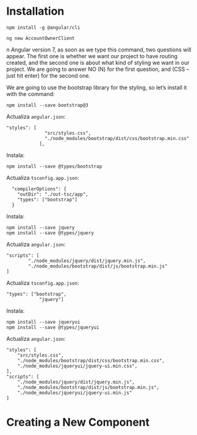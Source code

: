 # Installation
```
npm install -g @angular/cli
```  

```
ng new AccountOwnerClient
```  

n Angular version 7, as soon as we type this command, two questions will appear. The first one is whether we want our project to have routing created, and the second one is about what kind of styling we want in our project. We are going to answer NO (N) for the first question, and (CSS – just hit enter) for the second one.  

We are going to use the bootstrap library for the styling, so let’s install it with the command:  
```
npm install --save bootstrap@3
```

Actualiza `angular.json`:  
```
"styles": [
              "src/styles.css",
              "./node_modules/bootstrap/dist/css/bootstrap.min.css"
            ],
```

Instala:  
```
npm install --save @types/bootstrap
```

Actualiza `tsconfig.app.json`:  
```
  "compilerOptions": {
    "outDir": "./out-tsc/app",
    "types": ["bootstrap"]
  }
```

Instala:  
```
npm install --save jquery
npm install --save @types/jquery
```

Actualiza `angular.json`:  
```
"scripts": [
        "./node_modules/jquery/dist/jquery.min.js",
        "./node_modules/bootstrap/dist/js/bootstrap.min.js"
]
```

Actualiza `tsconfig.app.json`:  
```
"types": ["bootstrap",
            "jquery"]
```

Instala:  
```
npm install --save jqueryui
npm install --save @types/jqueryui
```

Actualiza `angular.json`:  
```
"styles": [
    "src/styles.css",
    "./node_modules/bootstrap/dist/css/bootstrap.min.css",
    "./node_modules/jqueryui/jquery-ui.min.css",
],
"scripts": [
    "./node_modules/jquery/dist/jquery.min.js",
    "./node_modules/bootstrap/dist/js/bootstrap.min.js",
    "./node_modules/jqueryui/jquery-ui.min.js"
]
```

# Creating a New Component